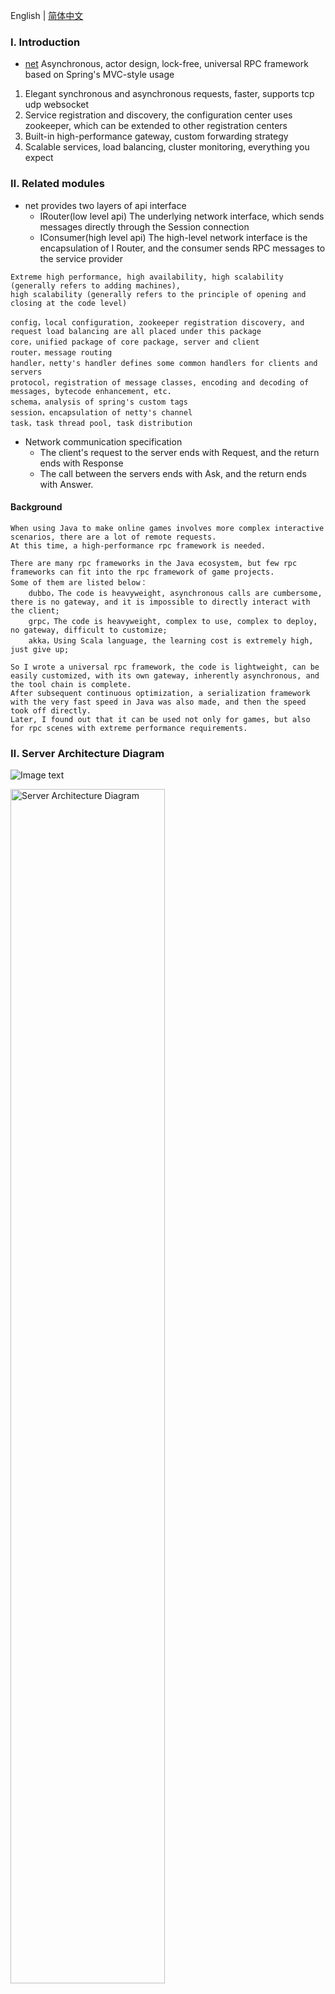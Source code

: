 English | [简体中文](./README_CN.md)

### Ⅰ. Introduction

- [net](https://github.com/zfoo-project/zfoo/blob/main/net/README.md) Asynchronous, actor design,
  lock-free, universal RPC framework based on Spring's MVC-style usage

1. Elegant synchronous and asynchronous requests, faster, supports tcp udp websocket
2. Service registration and discovery, the configuration center uses zookeeper, which can be extended to other
   registration centers
3. Built-in high-performance gateway, custom forwarding strategy
4. Scalable services, load balancing, cluster monitoring, everything you expect

### Ⅱ. Related modules

- net provides two layers of api interface
  - IRouter(low level api) The underlying network interface, which sends messages directly through the Session
    connection
  - IConsumer(high level api) The high-level network interface is the encapsulation of I Router, and the consumer sends
    RPC messages to the service provider

```
Extreme high performance, high availability, high scalability (generally refers to adding machines), 
high scalability (generally refers to the principle of opening and closing at the code level)

config，local configuration, zookeeper registration discovery, and request load balancing are all placed under this package
core，unified package of core package, server and client
router，message routing
handler，netty's handler defines some common handlers for clients and servers
protocol，registration of message classes, encoding and decoding of messages, bytecode enhancement, etc.
schema，analysis of spring's custom tags
session，encapsulation of netty's channel
task，task thread pool, task distribution
```

- Network communication specification
  - The client's request to the server ends with Request, and the return ends with Response
  - The call between the servers ends with Ask, and the return ends with Answer.

#### Background

```
When using Java to make online games involves more complex interactive scenarios, there are a lot of remote requests.
At this time, a high-performance rpc framework is needed.

There are many rpc frameworks in the Java ecosystem, but few rpc frameworks can fit into the rpc framework of game projects. 
Some of them are listed below：
    dubbo，The code is heavyweight, asynchronous calls are cumbersome, there is no gateway, and it is impossible to directly interact with the client;
    grpc，The code is heavyweight, complex to use, complex to deploy, no gateway, difficult to customize;
    akka，Using Scala language, the learning cost is extremely high, just give up;
    
So I wrote a universal rpc framework, the code is lightweight, can be easily customized, with its own gateway, inherently asynchronous, and the tool chain is complete.
After subsequent continuous optimization, a serialization framework with the very fast speed in Java was also made, and then the speed took off directly.
Later, I found out that it can be used not only for games, but also for rpc scenes with extreme performance requirements.
```

### Ⅱ. Server Architecture Diagram

![Image text](../doc/image/net/rpc01.png)

<img src="./../doc/image/general-game-architect.jpg" width="70%" height="70%" alt="Server Architecture Diagram"/><br/>

### Ⅲ. Why fast
----------

- Use current best performin [zfoo protocol](protocol/README.md)  as serialization and deserialization protocol for
  gateway and RPC messages
- Lock-free design and elegant thread pool design, the user's request can always be guaranteed to be executed in the
  same thread of the same server through the gateway, so there is no need to use locks to ensure concurrency
- The rpc call is naturally asynchronous, and it is guaranteed to be executed in the same thread after the rpc
  asynchronous call ends, similar to the design idea of actor, especially suitable for scenarios with extremely high
  performance requirements
- Use the MVC design pattern to standardize development, ensure code quality, and execute efficiently

### Ⅳ. Server Architecture Evolution

- Single server +
  database，[zfoo net Single server usage tutorial](src/test/java/com/zfoo/net/core/tcp/server/TcpServerTest.java)

![Image text](../doc/image/net/framework01.png)

----------

- Add a reverse proxy, similar to a gateway

```
The first step in preparing for a larger scale architecture is to add a "reverse proxy"
Routing forwards the request to the correct endpoint
health examination
Authentication ensures that the user is actually allowed to access the server
Firewalls ensure users can only access the parts of the network we allow them to use
```

![Image text](../doc/image/net/framework02.png)

----------

- Introducing a load
  balancer， [zfoo net Gateway Load Balancing Tutorial](src/test/java/com/zfoo/net/core/gateway/GatewayTest.java)

```
The load balancer distributes the requests to the two servers. User 1 goes left, User 2 goes right, User 3 goes left again.
```

![Image text](../doc/image/net/framework03.png)

----------

- extended database

```
The integrated orm is based on mongodb, which can support distributed deployment
mongodb，Replica set deployment (master-slave mode), data synchronization, read-write separation,
mongodb，Fragmentation deployment, failover (disaster recovery)
```

![Image text](../doc/image/net/framework04.png)

----------

- microservice，[Microservice RPC Tutorial](src/test/java/com/zfoo/net/core/provider/ProviderTest.java)

```
As the development team grows with the application, more and more developers are working on the same server, and the potential for conflicts is high.
At this time, it is a better choice to split the business through microservices.

Microservices can be scaled individually to better adapt to demand. Development teams are independent from each other, each responsible for their own microservice lifecycle
Each microservice has its own resources, such as a database
```

![Image text](../doc/image/net/framework05.png)

----------

- Caching and Content Delivery Network (CDN)

```
A large part of web applications consists of static resources, such as images, CSS style files, Java scripts, and some pre-rendered pages for specific products, etc.
Game applications also contain a large number of image resources, 3D modeling resources
An enhanced version of the cache is called the Content Delivery Network (Content Delivery Network), a large number of caches all over the world.
This allows users to fetch web content from places that are physically close to them, rather than moving data from the source to the user each time.
```

![Image text](../doc/image/net/framework06.png)

----------

- message queue

```
When the traffic peaks, sometimes it is necessary to process a large number of flash sales such as Double 11, so that a large number of sudden requests can be queued up to process tasks
application decoupling
message distribution
```

![Image text](../doc/image/net/framework07.png)

----------

- Fragmentation, partitioning, such as assigning users to the closest server to provide services


![Image text](../doc/image/net/framework08.png)

----------

![Image text](../doc/image/net/framework09.png)

### Ⅴ. Dependent middleware zookeeper tutorial

- [Addition, deletion, modification and inspection of ZK basics](src/test/java/com/zfoo/net/zookeeper/base)
- [Curator additions, deletions, modifications](src/test/java/com/zfoo/net/zookeeper/curator)
- [Distributed auto-incrementing ID implemented by zookeeper](src/test/java/com/zfoo/net/zookeeper/recipes/atomicint)
- [Distributed Barrier](src/test/java/com/zfoo/net/zookeeper/recipes/distributedbarrier)
- [Distributed locks](src/test/java/com/zfoo/net/zookeeper/recipes/distributedbarrier)
- [Data publishing and subscribing](src/test/java/com/zfoo/net/zookeeper/recipes/nodecache)
- [Zookeeper's distributed election algorithm](src/test/java/com/zfoo/net/zookeeper/recipes/mastersel)

### Ⅵ. Reference article

- [Scaling webapps for newbs](https://arcentry.com/blog/scaling-webapps-for-newbs-and-non-techies/)
